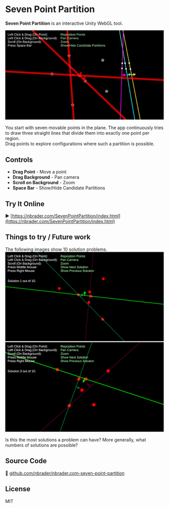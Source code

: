 # Seven Point Partition

**Seven Point Partition** is an interactive Unity WebGL tool.

![alt text](SevenPointPartition.gif)

You start with seven movable points in the plane. The app continuously tries to draw three straight lines that divide them into exactly one point per region.  
Drag points to explore configurations where such a partition is possible.

## Controls

- **Drag Point** - Move a point
- **Drag Background** - Pan camera
- **Scroll on Background** - Zoom
- **Space Bar** - Show/Hide Candidate Partitions

## Try It Online

▶️ [https://nbrader.com/SevenPointPartition/index.html](https://nbrader.com/SevenPointPartition/index.html)

## Things to try / Future work

The following images show 10 solution problems.
![alt text](Planning/10%20solution%20problem.png)
![alt text](Planning/10%20solution%20problem%202.png)

Is this the most solutions a problem can have?
More generally, what numbers of solutions are possible?

## Source Code

📁 [github.com/nbrader/nbrader.com-seven-point-partition](https://github.com/nbrader/nbrader.com-seven-point-partition)

## License

MIT
